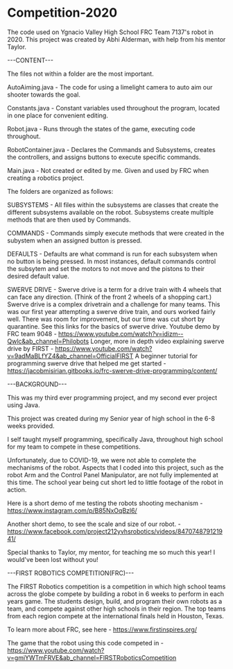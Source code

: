# Competition-2020
The code used on Ygnacio Valley High School FRC Team 7137's robot in 2020.
This project was created by Abhi Alderman, with help from his mentor Taylor.


---CONTENT---

The files not within a folder are the most important.

AutoAiming.java - The code for using a limelight camera to auto aim our shooter towards the goal.

Constants.java - Constant variables used throughout the program, located in one place for convenient editing.

Robot.java - Runs through the states of the game, executing code throughout.

RobotContainer.java - Declares the Commands and Subsystems, creates the controllers, and assigns buttons to execute specific commands.

Main.java - Not created or edited by me. Given and used by FRC when creating a robotics project.


The folders are organized as follows:


SUBSYSTEMS - 
All files within the subsystems are classes that create the different subsystems available on the robot.
Subsystems create multiple methods that are then used by Commands.


COMMANDS - 
Commands simply execute methods that were created in the subystem when an assigned button is pressed.


DEFAULTS - 
Defaults are what command is run for each subsystem when no button is being pressed. In most instances, default commands control the subsytem and set the motors to not move and the pistons to their desired default value.


SWERVE DRIVE - 
Swerve drive is a term for a drive train with 4 wheels that can face any direction. (Think of the front 2 wheels of a shopping cart.) 
Swerve drive is a complex drivetrain and a challenge for many teams. This was our first year attempting a swerve drive train, and ours worked fairly well. There was room for improvement, but our time was cut short by quarantine.
See this links for the basics of swerve drive.
Youtube demo by FRC team 9048 - https://www.youtube.com/watch?v=idizm--Qwlc&ab_channel=Philobots
Longer, more in depth video explaining swerve drive by FIRST - https://www.youtube.com/watch?v=9adMaBLfYZ4&ab_channel=OfficialFIRST
A beginner tutorial for programming swerve drive that helped me get started - https://jacobmisirian.gitbooks.io/frc-swerve-drive-programming/content/


---BACKGROUND---

This was my third ever programming project, and my second ever project using Java.

This project was created during my Senior year of high school in the 6-8 weeks provided.

I self taught myself programming, specifically Java, throughout high school for my team to compete in these competitions.

Unfortunately, due to COVID-19, we were not able to complete the mechanisms of the robot. Aspects that I coded into this project, such as the robot Arm and the Control Panel Manipulator, are not fully implemented at this time. The school year being cut short led to little footage of the robot in action.

Here is a short demo of me testing the robots shooting mechanism - https://www.instagram.com/p/B85NxOqBzl6/

Another short demo, to see the scale and size of our robot. - https://www.facebook.com/project212yvhsrobotics/videos/847074879121941/


Special thanks to Taylor, my mentor, for teaching me so much this year! I would've been lost without you! 



---FIRST ROBOTICS COMPETITION(FRC)---

The FIRST Robotics competition is a competition in which high school teams across the globe compete by building a robot in 6 weeks to perform in each years game. The students design, build, and program their own robots as a team, and compete against other high schools in their region. The top teams from each region compete at the international finals held in Houston, Texas.

To learn more about FRC, see here - https://www.firstinspires.org/


The game that the robot using this code competed in - https://www.youtube.com/watch?v=gmiYWTmFRVE&ab_channel=FIRSTRoboticsCompetition


